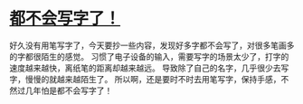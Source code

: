 # [都不会写字了！](https://github.com/sunyuan686/blog/issues/16)

好久没有用笔写字了，今天要抄一些内容，发现好多字都不会写了，对很多笔画多的字都很陌生的感觉。
习惯了电子设备的输入，需要写字的场景太少了，打字的速度越来越快，离纸笔的距离却越来越远。
导致除了自己的名字，几乎很少去写字，慢慢的就越来越陌生了。
所以啊，还是要时不时去用笔写字，保持手感，不然过几年怕是都不会写字了！
